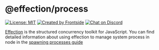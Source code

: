 # @effection/process

[![License: MIT](https://img.shields.io/badge/License-MIT-yellow.svg)](https://opensource.org/licenses/MIT)
[![Created by Frontside](https://img.shields.io/badge/created%20by-frontside-26abe8.svg)](https://frontside.com)
[![Chat on Discord](https://img.shields.io/discord/700803887132704931?Label=Discord)](https://discord.gg/Ug5nWH8)

[Effection][Effection] is the structured concurrency toolkit for JavaScript. You
can find detailed information about using effection to manage system process in
node in the
[spawning processes guide](https://frontside.com/effection/docs/guides/processes)

[Effection]: https://frontside.com/effection
